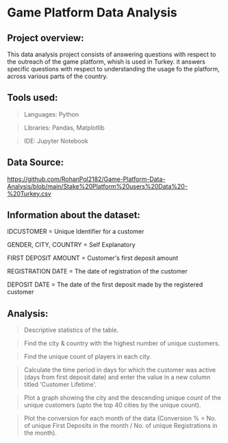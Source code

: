# Game Platform Data Analysis

## Project overview:
This data analysis project consists of answering questions with respect to the outreach of the game platform, whish is used in Turkey. it answers specific questions with respect to understanding
the usage fo the platform, across various parts of the country.

## Tools used: 
>Languages: Python

>Libraries: Pandas, Matplotlib

>IDE: Jupyter Notebook

## Data Source: 
https://github.com/RohanPol2182/Game-Platform-Data-Analysis/blob/main/Stake%20Platform%20users%20Data%20-%20Turkey.csv

## Information about the dataset:
IDCUSTOMER = Unique Identifier for a customer

GENDER, CITY, COUNTRY = Self Explanatory

FIRST DEPOSIT AMOUNT = Customer's first deposit amount

REGISTRATION DATE = The date of registration of the customer

DEPOSIT DATE = The date of the first deposit made by the registered customer

## Analysis:
> Descriptive statistics of the table.

> Find the city & country with the highest number of unique customers.

> Find the unique count of players in each city.

> Calculate the time period in days for which the customer was active (days from first deposit date) and enter the value in a new column titled 'Customer Lifetime'.

> Plot a graph showing the city and the descending unique count of the unique customers (upto the top 40 cities by the unique count).

> Plot the conversion for each month of the data (Conversion % = No. of unique First Deposits in the month / No. of unique Registrations in the month).



